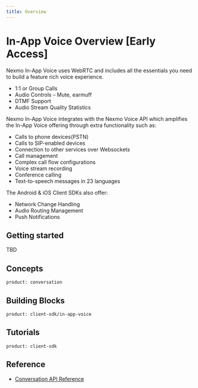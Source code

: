 ```yaml
---
title: Overview
---
```


# In-App Voice Overview [Early Access]

Nexmo In-App Voice uses WebRTC and includes all the essentials you need to build a feature rich voice experience.

* 1:1 or Group Calls
* Audio Controls – Mute, earmuff
* DTMF Support
* Audio Stream Quality Statistics

Nexmo In-App Voice integrates with the Nexmo Voice API which amplifies the In-App Voice offering through extra functionality such as:

* Calls to phone devices(PSTN)
* Calls to SIP-enabled devices 
* Connection to other services over Websockets
* Call management
* Complex call flow configurations
* Voice stream recording
* Conference calling
* Text-to-speech messages in 23 languages

The Android & iOS Client SDKs also offer:

* Network Change Handling
* Audio Routing Management
* Push Notifications

## Getting started

TBD

## Concepts

```concept_list
product: conversation
```

## Building Blocks

```building_block_list
product: client-sdk/in-app-voice
```

## Tutorials

```tutorials
product: client-sdk
```

## Reference

* [Conversation API Reference](/api/conversation)
